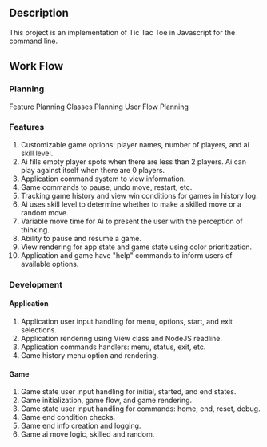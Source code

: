 ## Description 
This project is an implementation of Tic Tac Toe in Javascript for the command line.

## Work Flow

### Planning
Feature Planning
Classes Planning
User Flow Planning

### Features
1. Customizable game options: player names, number of players, and ai skill level.
2. Ai fills empty player spots when there are less than 2 players. Ai can play against itself when there are 0 players.
3. Application command system to view information.
4. Game commands to pause, undo move, restart, etc.
5. Tracking game history and view win conditions for games in history log.
6. Ai uses skill level to determine whether to make a skilled move or a random move.
7. Variable move time for Ai to present the user with the perception of thinking.
8. Ability to pause and resume a game.
9. View rendering for app state and game state using color prioritization.
10. Application and game have "help" commands to inform users of available options.

### Development

#### Application
1. Application user input handling for menu, options, start, and exit selections.
2. Application rendering using View class and NodeJS readline.
3. Application commands handlers: menu, status, exit, etc.
4. Game history menu option and rendering.

#### Game
1. Game state user input handling for initial, started, and end states.
2. Game initialization, game flow, and game rendering.
3. Game state user input handling for commands: home, end, reset, debug.
4. Game end condition checks.
5. Game end info creation and logging.
6. Game ai move logic, skilled and random.

